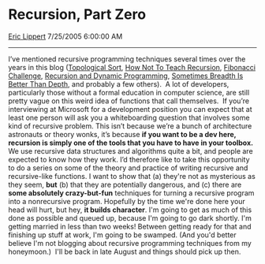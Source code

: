 # Recursion, Part Zero

[Eric Lippert](https://social.msdn.microsoft.com/profile/Eric%20Lippert) 7/25/2005 6:00:00 AM

-----

I’ve mentioned recursive programming techniques several times over the years in this blog ([Topological Sort](http://blogs.msdn.com/ericlippert/archive/2004/03/16/90851.aspx), [How Not To Teach Recursion](http://blogs.msdn.com/ericlippert/archive/2004/05/19/135392.aspx), [Fibonacci Challenge](http://blogs.msdn.com/ericlippert/archive/2004/05/20/136327.aspx), [Recursion and Dynamic Programming](http://blogs.msdn.com/ericlippert/archive/2004/07/21/189974.aspx), [Sometimes Breadth Is Better Than Depth](http://blogs.msdn.com/ericlippert/archive/2004/09/27/234826.aspx), and probably a few others).  A lot of developers, particularly those without a formal education in computer science, are still pretty vague on this weird idea of functions that call themselves.  If you’re interviewing at Microsoft for a development position you can expect that at least one person will ask you a whiteboarding question that involves some kind of recursive problem. This isn’t because we’re a bunch of architecture astronauts or theory wonks, it’s because **if you want to be a dev here, recursion is simply one of the tools that you have to have in your toolbox.** We use recursive data structures and algorithms quite a bit, and people are expected to know how they work. I’d therefore like to take this opportunity to do a series on some of the theory and practice of writing recursive and recursive-like functions. I want to show that (a) they're not as mysterious as they seem, **but** (b) that they are potentially dangerous, and (c) there are **some absolutely crazy-but-fun** techniques for turning a recursive program into a nonrecursive program. Hopefully by the time we're done here your head will hurt, but hey, **it builds character**. I'm going to get as much of this done as possible and queued up, because I'm going to go dark shortly. I'm getting married in less than two weeks\! Between getting ready for that and finishing up stuff at work, I'm going to be swamped. (And you'd better believe I'm not blogging about recursive programming techniques from my honeymoon.)  I'll be back in late August and things should pick up then.

